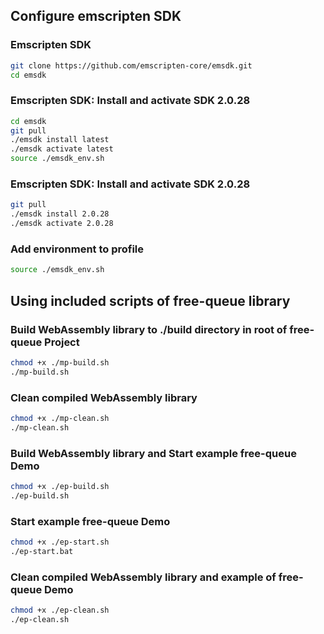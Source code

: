 ## Configure emscripten SDK

### Emscripten SDK
```bash
git clone https://github.com/emscripten-core/emsdk.git
cd emsdk
```

### Emscripten SDK: Install and activate SDK 2.0.28
```bash
cd emsdk
git pull
./emsdk install latest
./emsdk activate latest
source ./emsdk_env.sh
```

### Emscripten SDK: Install and activate SDK 2.0.28
```bash
git pull
./emsdk install 2.0.28
./emsdk activate 2.0.28
```

### Add environment to profile
```bash
source ./emsdk_env.sh
```

## Using included scripts of free-queue library

### Build WebAssembly library to ./build  directory in root of free-queue Project
```bash
chmod +x ./mp-build.sh
./mp-build.sh
```

### Clean compiled WebAssembly library
```bash
chmod +x ./mp-clean.sh
./mp-clean.sh
```

### Build WebAssembly library and Start example free-queue Demo
```bash
chmod +x ./ep-build.sh
./ep-build.sh
```

### Start example free-queue Demo
```bash
chmod +x ./ep-start.sh
./ep-start.bat
```

### Clean compiled WebAssembly library and example of free-queue Demo
```bash
chmod +x ./ep-clean.sh
./ep-clean.sh
```







